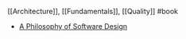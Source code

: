 [[Architecture]], [[Fundamentals]], [[Quality]]
#book

* [A Philosophy of Software Design](https://www.goodreads.com/book/show/39996759-a-philosophy-of-software-design)
